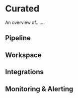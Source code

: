 # Curated
An overview of.......

## Pipeline

## Workspace

## Integrations

## Monitoring & Alerting